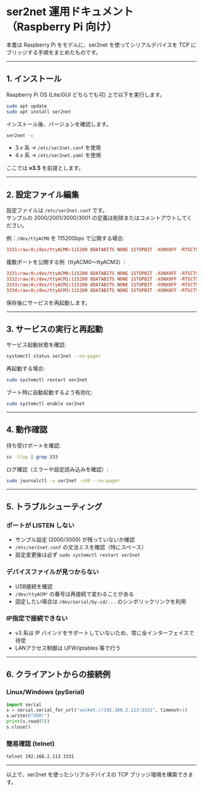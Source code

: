 # ser2net 運用ドキュメント<br>（Raspberry Pi 向け）

本書は Raspberry Pi をモデルに、ser2net を使ってシリアルデバイスを TCP にブリッジする手順をまとめたものです。

---

## 1. インストール

Raspberry Pi OS (Lite/GUI どちらでも可) 上で以下を実行します。

```bash
sudo apt update
sudo apt install ser2net
```

インストール後、バージョンを確認します。

```bash
ser2net -v
```

- 3.x 系 → `/etc/ser2net.conf` を使用
- 4.x 系 → `/etc/ser2net.yaml` を使用

ここでは **v3.5** を前提とします。

---

## 2. 設定ファイル編集

設定ファイルは `/etc/ser2net.conf` です。  
サンプルの 2000/2001/3000/3001 の定義は削除またはコメントアウトしてください。

例：`/dev/ttyACM0` を 115200bps で公開する場合:

```conf
3331:raw:0:/dev/ttyACM0:115200 8DATABITS NONE 1STOPBIT -XONXOFF -RTSCTS -LOCAL
```

複数ポートを公開する例（ttyACM0〜ttyACM3）:

```conf
3331:raw:0:/dev/ttyACM0:115200 8DATABITS NONE 1STOPBIT -XONXOFF -RTSCTS -LOCAL
3332:raw:0:/dev/ttyACM1:115200 8DATABITS NONE 1STOPBIT -XONXOFF -RTSCTS -LOCAL
3333:raw:0:/dev/ttyACM2:115200 8DATABITS NONE 1STOPBIT -XONXOFF -RTSCTS -LOCAL
3334:raw:0:/dev/ttyACM3:115200 8DATABITS NONE 1STOPBIT -XONXOFF -RTSCTS -LOCAL
```

保存後にサービスを再起動します。

---

## 3. サービスの実行と再起動

サービス起動状態を確認:

```bash
systemctl status ser2net --no-pager
```

再起動する場合:

```bash
sudo systemctl restart ser2net
```

ブート時に自動起動するよう有効化:

```bash
sudo systemctl enable ser2net
```

---

## 4. 動作確認

待ち受けポートを確認:

```bash
ss -tlnp | grep 333
```

ログ確認（エラーや設定読み込みを確認）:

```bash
sudo journalctl -u ser2net -n50 --no-pager
```

---

## 5. トラブルシューティング

### ポートが LISTEN しない
- サンプル設定 (2000/3000) が残っていないか確認
- `/etc/ser2net.conf` の文法ミスを確認（特にスペース）
- 設定変更後は必ず `sudo systemctl restart ser2net`

### デバイスファイルが見つからない
- USB接続を確認
- `/dev/ttyACM*` の番号は再接続で変わることがある
- 固定したい場合は `/dev/serial/by-id/...` のシンボリックリンクを利用

### IP指定で接続できない
- v3 系は IP バインドをサポートしていないため、常に全インターフェイスで待受
- LANアクセス制御は UFW/iptables 等で行う

---

## 6. クライアントからの接続例

### Linux/Windows (pySerial)
```python
import serial
s = serial.serial_for_url("socket://192.168.2.113:3331", timeout=1)
s.write(b"VER!")
print(s.read(5))
s.close()
```

### 簡易確認 (telnet)
```bash
telnet 192.168.2.113 3331
```

---

以上で、ser2net を使ったシリアルデバイスの TCP ブリッジ環境を構築できます。
